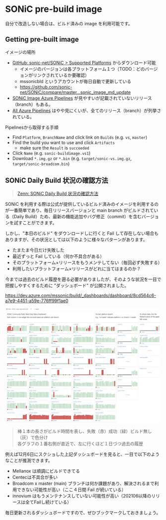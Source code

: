 # SONiC pre-build image

自分で改造しない場合は、ビルド済みの image を利用可能です。

## Getting pre-built image

イメージの場所

- [GitHub: sonic-net/SONiC > Supported Platforms](https://github.com/sonic-net/SONiC/blob/sonic_image_md_update/supported_devices_platforms.md) からダウンロード可能
  - イメージのバージョンは各プラットフォーム１つ（TODO：どのバージョンがリンクされているか要確認）
  - mssonicbld というアカウントが毎日自動で更新している
  - https://github.com/sonic-net/SONiC/compare/master...sonic_image_md_update
- [SONiC Image Azure Pipelines](https://sonic-build.azurewebsites.net/ui/sonic/pipelines) が見やすいが記載されていないリリース（branch）もある。
- [All Azure Pipelines](https://sonic-build.azurewebsites.net/ui/sonic/pipelines?buildType=all) はやや見にくいが、全てのリリース（branch）が列挙されている。

Pipelinesから取得する手順

- Find `Platform`, `BranchName` and click link on `Builds` (e.g. `vs`, `master`)
- Find the build you want to use and click `Artifacts`
  - make sure the `Result` is `succeeded`
- Click `Name` (e.g. `sonic-buildimage.vs1`)
- Download `*.img.gz` or `*.bin` (e.g. `target/sonic-vs.img.gz`, `target/sonic-broadcom.bin`)

## SONiC Daily Build 状況の確認方法

> [Zenn: SONiC Daily Build 状況の確認方法](https://zenn.dev/ebiken_sdn/articles/1999e629f0c4ea)

SONiC を利用する際は公式が提供しているビルド済みのイメージを利用するのが一番簡単であり、毎日リリースバージョンと main branch がビルドされている（Daily Build）ため、最新の機能追加やバグ修正（commit）を含むバージョンを試すことができます。

しかし、"本日のビルド" をダウンロードしに行くと Fail して存在しない場合もありますが、その状況としては以下のように様々なパターンがあります。

- たまたま今日だけ失敗した
- 最近ずっと Fail している（何か不具合がある）
- そのプラットフォーム×リリースをもうメンテしてない（毎回必ず失敗する）
- 利用したいプラットフォーム×リリースがどれに当てはまるのか？

今までは過去のビルド履歴を遡る必要がありましたが、そのような状況を一目で把握しやすくするために "ダッシュボード" が公開されました。

https://dev.azure.com/mssonic/build/_dashboards/dashboard/8cd564c6-a7e9-4451-a59e-776ff99f1ae0

![sonic-daily-build-dashboard.png](figures/sonic-daily-build-dashboard.png)

> 棒１本の長さがビルド時間を表し、失敗（赤）成功（緑）ビルド無し（灰）で色分け  
> 各グラフの１番右側が直近で、左に行くほど１日づつ過去の履歴

例えば12月6日にスクショした上記ダッシュボードを見ると、一目で以下のようなことが推測できます。

- Mellanox は順調にビルドできてる
- Centecは不具合が多い
- Broadcom x master (main) ブランチは何か課題があり、解決されるまで利用できない可能性が高い（ここ４日間 Fail が続いている）
- innovium はもうメンテナンスしていない可能性が高い（202106以降のリリースは全てFailし続けている）

毎日更新されるダッシュボードですので、ぜひブックマークしておきましょう。
